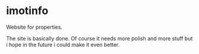 # imotinfo
Website for properties.

The site is basically done. Of course it needs more polish and more stuff but i hope in the future i could make it even better.
